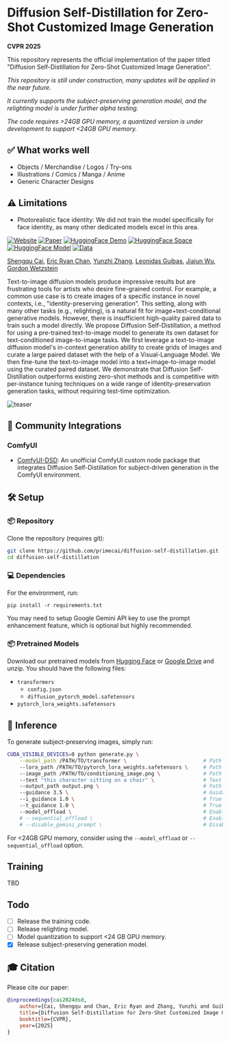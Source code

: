 # Diffusion Self-Distillation for Zero-Shot Customized Image Generation

**CVPR 2025**

This repository represents the official implementation of the paper titled "Diffusion Self-Distillation for Zero-Shot Customized Image Generation".

*This repository is still under construction, many updates will be applied in the near future.*

*It currently supports the subject-preserving generation model, and the relighting model is under further alpha testing.*

*The code requires >24GB GPU memory, a quantized version is under development to support <24GB GPU memory.*

## ✅ What works well
- Objects / Merchandise / Logos / Try-ons
- Illustrations / Comics / Manga / Anime
- Generic Character Designs

## ⚠️ Limitations

- Photorealistic face identity: We did not train the model specifically for face identity, as many other dedicated models excel in this area.

[![Website](docs/badge-website.svg)](https://primecai.github.io/dsd/)
[![Paper](https://img.shields.io/badge/arXiv-PDF-b31b1b)](https://arxiv.org/abs/2411.18616)
[![HuggingFace Demo](https://img.shields.io/badge/%F0%9F%A4%97%20HuggingFace%20-Demo-yellow)](https://huggingface.co/spaces/primecai/diffusion-self-distillation)
[![HuggingFace Space](https://img.shields.io/badge/%F0%9F%A4%97%20HuggingFace%20-Space-yellow)](https://huggingface.co/papers/2411.18616)
[![HuggingFace Model](https://img.shields.io/badge/🤗%20Hugging%20Face%20-Model-green)](https://huggingface.co/primecai/dsd_model)
[![Data](https://img.shields.io/badge/%F0%9F%A4%97%20HuggingFace%20-Data-yellow)](https://huggingface.co/datasets/primecai/dsd_data)

[Shengqu Cai](https://primecai.github.io/),
[Eric Ryan Chan](https://ericryanchan.github.io/about.html),
[Yunzhi Zhang](https://cs.stanford.edu/~yzzhang/),
[Leonidas Guibas](https://www.cs.stanford.edu/people/leonidas-guibas),
[Jiajun Wu](https://jiajunwu.com/),
[Gordon Wetzstein](https://stanford.edu/~gordonwz/ )

Text-to-image diffusion models produce impressive results but are frustrating tools for artists who desire fine-grained control. For example, a common use case is to create images of a specific instance in novel contexts, i.e., "identity-preserving generation". This setting, along with many other tasks (e.g., relighting), is a natural fit for image+text-conditional generative models. However, there is insufficient high-quality paired data to train such a model directly. We propose Diffusion Self-Distillation, a method for using a pre-trained text-to-image model to generate its own dataset for text-conditioned image-to-image tasks. We first leverage a text-to-image diffusion model's in-context generation ability to create grids of images and curate a large paired dataset with the help of a Visual-Language Model. We then fine-tune the text-to-image model into a text+image-to-image model using the curated paired dataset. We demonstrate that Diffusion Self-Distillation outperforms existing zero-shot methods and is competitive with per-instance tuning techniques on a wide range of identity-preservation generation tasks, without requiring test-time optimization.

![teaser](docs/teaser.jpg)

## 🔌 Community Integrations

### ComfyUI

- [ComfyUI-DSD](https://github.com/irreveloper/ComfyUI-DSD): An unofficial ComfyUI custom node package that integrates Diffusion Self-Distillation for subject-driven generation in the ComfyUI environment.

## 🛠️ Setup

### 📦 Repository

Clone the repository (requires git):

```bash
git clone https://github.com/primecai/diffusion-self-distillation.git
cd diffusion-self-distillation
```

### 💻 Dependencies
For the environment, run:

```
pip install -r requirements.txt
```
You may need to setup Google Gemini API key to use the prompt enhancement feature, which is optional but highly recommended.


### 📦 Pretrained Models
Download our pretrained models from [Hugging Face](https://huggingface.co/primecai/dsd_model) or [Google Drive](https://drive.google.com/drive/folders/1VStt7J2whm5RRloa4NK1hGTHuS9WiTfO?usp=sharing) and unzip. You should have the following files:
- `transformers`
    - `config.json`
    - `diffusion_pytorch_model.safetensors`
- `pytorch_lora_weights.safetensors`
<!-- 
### 🔧 Configuration
-->

## 🏃 Inference
To generate subject-preserving images, simply run:

```bash
CUDA_VISIBLE_DEVICES=0 python generate.py \
    --model_path /PATH/TO/transformer \                         # Path to the 'transformer' folder
    --lora_path /PATH/TO/pytorch_lora_weights.safetensors \     # Path to the 'pytorch_lora_weights.safetensors' file
    --image_path /PATH/TO/conditioning_image.png \              # Path to the conditioning image
    --text "this character sitting on a chair" \                # Text prompt
    --output_path output.png \                                  # Path to save the output image
    --guidance 3.5 \                                            # Guidance scale
    --i_guidance 1.0 \                                          # True image guidance scale, set to >1.0 if you want to enhance the image conditioning
    --t_guidance 1.0 \                                          # True text guidance scale, set to >1.0 if you want to enhance the text conditioning
    --model_offload \                                           # Enable basic model offloading to CPU to reduce GPU memory usage (recommended, requires ~23.7GB VRAM)
    # --sequential_offload \                                    # Enable more aggressive sequential offloading (saves more memory but much slower, requires < 1GB VRAM)
    # --disable_gemini_prompt \                                 # Disable Gemini prompt enhancement, not recommended unless you have a very detailed prompt
```
For <24GB GPU memory, consider using the `--model_offload` or `--sequential_offload` option.

## Training
TBD

## Todo
- [ ] Release the training code.
- [ ] Release relighting model.
- [ ] Model quantization to support <24 GB GPU memory.
- [x] Release subject-preserving generation model.

## 🎓 Citation

Please cite our paper:

```bibtex
@inproceedings{cai2024dsd,
    author={Cai, Shengqu and Chan, Eric Ryan and Zhang, Yunzhi and Guibas, Leonidas and Wu, Jiajun and Wetzstein, Gordon.},
    title={Diffusion Self-Distillation for Zero-Shot Customized Image Generation},
    booktitle={CVPR},
    year={2025}
}       
```

